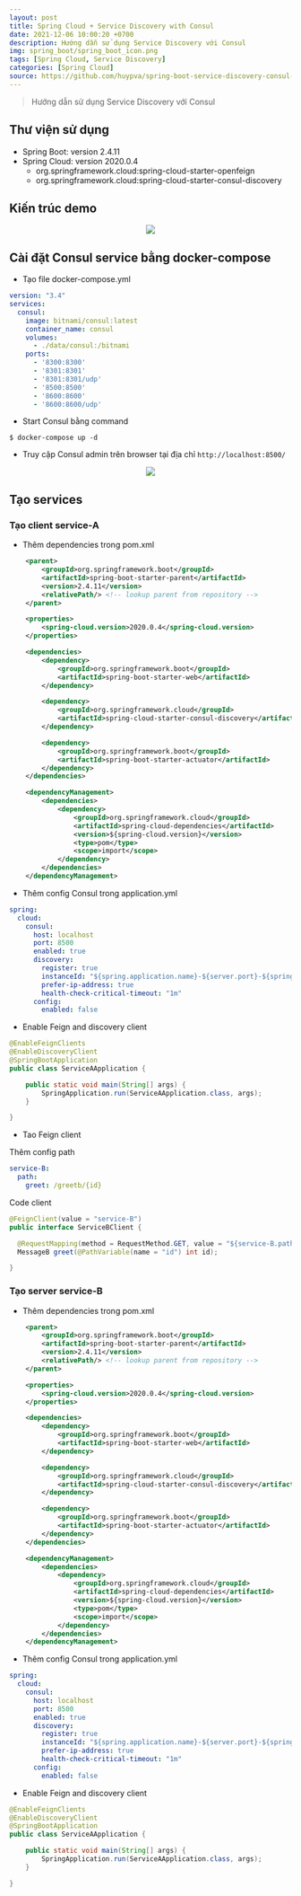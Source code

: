 ```yaml
---
layout: post
title: Spring Cloud + Service Discovery with Consul
date: 2021-12-06 10:00:20 +0700
description: Hướng dẫn sử dụng Service Discovery với Consul
img: spring_boot/spring_boot_icon.png
tags: [Spring Cloud, Service Discovery]
categories: [Spring Cloud]
source: https://github.com/huypva/spring-boot-service-discovery-consul-example
---
```


> Hướng dẫn sử dụng Service Discovery với Consul

## Thư viện sử dụng

- Spring Boot: version 2.4.11
- Spring Cloud: version 2020.0.4
    - org.springframework.cloud:spring-cloud-starter-openfeign
    - org.springframework.cloud:spring-cloud-starter-consul-discovery

## Kiến trúc demo

<div align="center">
    <img src="/assets/img/spring_cloud/consul_example.png"/>
</div>

## Cài đặt Consul service bằng docker-compose

- Tạo file docker-compose.yml

```yaml
version: "3.4"
services:
  consul:
    image: bitnami/consul:latest
    container_name: consul
    volumes:
      - ./data/consul:/bitnami
    ports:
      - '8300:8300'
      - '8301:8301'
      - '8301:8301/udp'
      - '8500:8500'
      - '8600:8600'
      - '8600:8600/udp'
```

- Start Consul bằng command  
```shell script
$ docker-compose up -d
```

- Truy cập Consul admin trên browser tại địa chỉ `http://localhost:8500/`

<div align="center">
    <img src="/assets/img/spring_cloud/consul_start.png"/>
</div>

## Tạo services

### Tạo client service-A

- Thêm dependencies trong pom.xml

```xml
    <parent>
		<groupId>org.springframework.boot</groupId>
		<artifactId>spring-boot-starter-parent</artifactId>
		<version>2.4.11</version>
		<relativePath/> <!-- lookup parent from repository -->
	</parent>

    <properties>
        <spring-cloud.version>2020.0.4</spring-cloud.version>
    </properties>

    <dependencies>
		<dependency>
			<groupId>org.springframework.boot</groupId>
			<artifactId>spring-boot-starter-web</artifactId>
		</dependency>

		<dependency>
			<groupId>org.springframework.cloud</groupId>
			<artifactId>spring-cloud-starter-consul-discovery</artifactId>
		</dependency>

		<dependency>
			<groupId>org.springframework.boot</groupId>
			<artifactId>spring-boot-starter-actuator</artifactId>
		</dependency>
	</dependencies>

	<dependencyManagement>
		<dependencies>
			<dependency>
				<groupId>org.springframework.cloud</groupId>
				<artifactId>spring-cloud-dependencies</artifactId>
				<version>${spring-cloud.version}</version>
				<type>pom</type>
				<scope>import</scope>
			</dependency>
		</dependencies>
	</dependencyManagement>
```

- Thêm config Consul trong application.yml

```yaml
spring:
  cloud:
    consul:
      host: localhost
      port: 8500
      enabled: true
      discovery:
        register: true
        instanceId: "${spring.application.name}-${server.port}-${spring.cloud.client.ip-address}"
        prefer-ip-address: true
        health-check-critical-timeout: "1m"
      config:
        enabled: false
```

- Enable Feign and discovery client

```java
@EnableFeignClients
@EnableDiscoveryClient
@SpringBootApplication
public class ServiceAApplication {

	public static void main(String[] args) {
		SpringApplication.run(ServiceAApplication.class, args);
	}

}
```

- Tao Feign client

Thêm config path 

```yaml
service-B:
  path:
    greet: /greetb/{id}
```

Code client

```java
@FeignClient(value = "service-B")
public interface ServiceBClient {

  @RequestMapping(method = RequestMethod.GET, value = "${service-B.path.greet}")
  MessageB greet(@PathVariable(name = "id") int id);

}
```

### Tạo server service-B

- Thêm dependencies trong pom.xml

```xml
    <parent>
        <groupId>org.springframework.boot</groupId>
        <artifactId>spring-boot-starter-parent</artifactId>
        <version>2.4.11</version>
        <relativePath/> <!-- lookup parent from repository -->
    </parent>

    <properties>
        <spring-cloud.version>2020.0.4</spring-cloud.version>
    </properties>

    <dependencies>
		<dependency>
			<groupId>org.springframework.boot</groupId>
			<artifactId>spring-boot-starter-web</artifactId>
		</dependency>

		<dependency>
			<groupId>org.springframework.cloud</groupId>
			<artifactId>spring-cloud-starter-consul-discovery</artifactId>
		</dependency>

		<dependency>
			<groupId>org.springframework.boot</groupId>
			<artifactId>spring-boot-starter-actuator</artifactId>
		</dependency>
	</dependencies>

	<dependencyManagement>
		<dependencies>
			<dependency>
				<groupId>org.springframework.cloud</groupId>
				<artifactId>spring-cloud-dependencies</artifactId>
				<version>${spring-cloud.version}</version>
				<type>pom</type>
				<scope>import</scope>
			</dependency>
		</dependencies>
	</dependencyManagement>
```

- Thêm config Consul trong application.yml

```yaml
spring:
  cloud:
    consul:
      host: localhost
      port: 8500
      enabled: true
      discovery:
        register: true
        instanceId: "${spring.application.name}-${server.port}-${spring.cloud.client.ip-address}"
        prefer-ip-address: true
        health-check-critical-timeout: "1m"
      config:
        enabled: false
```

- Enable Feign and discovery client

```java
@EnableFeignClients
@EnableDiscoveryClient
@SpringBootApplication
public class ServiceAApplication {

	public static void main(String[] args) {
		SpringApplication.run(ServiceAApplication.class, args);
	}

}
```

